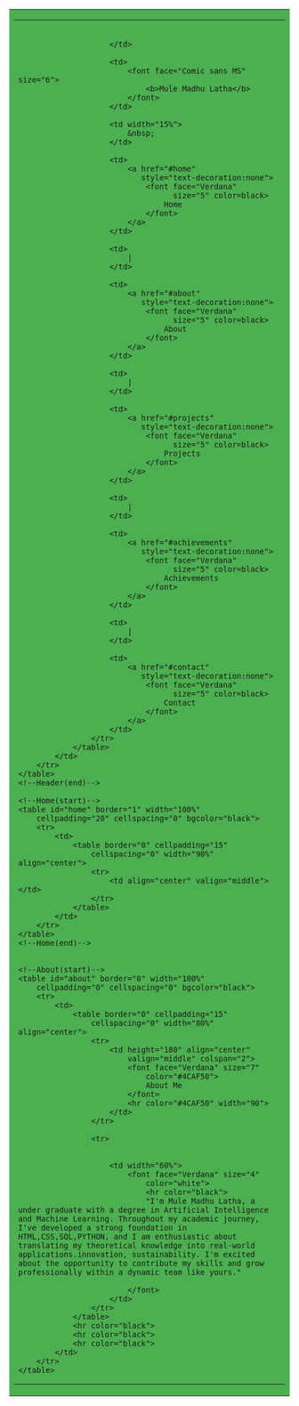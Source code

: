 <!DOCTYPE html>
<html lang="en">

<head>
    <meta charset="UTF-8">
    <meta name="viewport" 
          content="width=device-width, initial-scale=1.0">
    <title>HTML Project</title>
</head>

<body>
    <!--Header(start)-->
    <table id="header" border="0" 
           width="100%" cellpadding="0" 
           cellspacing="0" bgcolor="#4CAF50">
        <tr>
            <td>
                <table border="0" cellpadding="15" 
                       cellspacing="0" width="90%" 
                       align="center">
                    <tr>
                        <td>
                            &nbsp;

                        </td>

                        <td>
                            <font face="Comic sans MS" size="6">
                                <b>Mule Madhu Latha</b>
                            </font>
                        </td>

                        <td width="15%">
                            &nbsp;
                        </td>

                        <td>
                            <a href="#home" 
                               style="text-decoration:none">
                                <font face="Verdana" 
                                      size="5" color=black>
                                    Home
                                </font>
                            </a>
                        </td>

                        <td>
                            |
                        </td>

                        <td>
                            <a href="#about" 
                               style="text-decoration:none">
                                <font face="Verdana" 
                                      size="5" color=black>
                                    About
                                </font>
                            </a>
                        </td>

                        <td>
                            |
                        </td>

                        <td>
                            <a href="#projects" 
                               style="text-decoration:none">
                                <font face="Verdana" 
                                      size="5" color=black>
                                    Projects
                                </font>
                            </a>
                        </td>

                        <td>
                            |
                        </td>

                        <td>
                            <a href="#achievements" 
                               style="text-decoration:none">
                                <font face="Verdana" 
                                      size="5" color=black>
                                    Achievements
                                </font>
                            </a>
                        </td>

                        <td>
                            |
                        </td>

                        <td>
                            <a href="#contact" 
                               style="text-decoration:none">
                                <font face="Verdana" 
                                      size="5" color=black>
                                    Contact
                                </font>
                            </a>
                        </td>
                    </tr>
                </table>
            </td>
        </tr>
    </table>
    <!--Header(end)-->

    <!--Home(start)-->
    <table id="home" border="1" width="100%" 
        cellpadding="20" cellspacing="0" bgcolor="black">
        <tr>
            <td>
                <table border="0" cellpadding="15" 
                    cellspacing="0" width="90%" align="center">
                    <tr>
                        <td align="center" valign="middle"></td>
                    </tr>
                </table>
            </td>
        </tr>
    </table>
    <!--Home(end)-->


    <!--About(start)-->
    <table id="about" border="0" width="100%" 
        cellpadding="0" cellspacing="0" bgcolor="black">
        <tr>
            <td>
                <table border="0" cellpadding="15" 
                    cellspacing="0" width="80%" align="center">
                    <tr>
                        <td height="180" align="center" 
                            valign="middle" colspan="2">
                            <font face="Verdana" size="7" 
                                color="#4CAF50">
                                About Me
                            </font>
                            <hr color="#4CAF50" width="90">
                        </td>
                    </tr>

                    <tr>
                        

                        <td width="60%">
                            <font face="Verdana" size="4" 
                                color="white">
                                <hr color="black">
                                "I'm Mule Madhu Latha, a under graduate with a degree in Artificial Intelligence and Machine Learning. Throughout my academic journey, I've developed a strong foundation in HTML,CSS,SQL,PYTHON, and I am enthusiastic about translating my theoretical knowledge into real-world applications.innovation, sustainability. I'm excited about the opportunity to contribute my skills and grow professionally within a dynamic team like yours."
                                
                            </font>
                        </td>
                    </tr>
                </table>
                <hr color="black">
                <hr color="black">
                <hr color="black">
            </td>
        </tr>
    </table>
  

</body>

</html>

